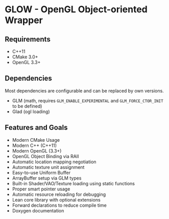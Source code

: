 # GLOW - OpenGL Object-oriented Wrapper

## Requirements

* C++11
* CMake 3.0+
* OpenGL 3.3+

## Dependencies

Most dependencies are configurable and can be replaced by own versions.

* GLM (math, requires `GLM_ENABLE_EXPERIMENTAL` and `GLM_FORCE_CTOR_INIT` to be defined)
* Glad (ogl loading)

## Features and Goals

* Modern CMake Usage
* Modern C++ (C++11)
* Modern OpenGL (3.3+)
* OpenGL Object Binding via RAII
* Automatic location mapping negotiation
* Automatic texture unit assignment
* Easy-to-use Uniform Buffer
* ArrayBuffer setup via GLM types
* Built-in Shader/VAO/Texture loading using static functions
* Proper smart pointer usage
* Automatic resource reloading for debugging
* Lean core library with optional extensions
* Forward declarations to reduce compile time
* Doxygen documentation
